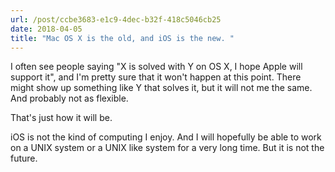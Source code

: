 ```yaml
---
url: /post/ccbe3683-e1c9-4dec-b32f-418c5046cb25
date: 2018-04-05
title: "Mac OS X is the old, and iOS is the new. "
---
```


I often see people saying "X is solved with Y on OS X, I hope Apple will support it", and I'm pretty sure that it won't happen at this point. There might show up something like Y that solves it, but it will not me the same. And probably not as flexible.

That's just how it will be.

iOS is not the kind of computing I enjoy. And I will hopefully be able to work on a UNIX system or a UNIX like system for a very long time. But it is not the future. 